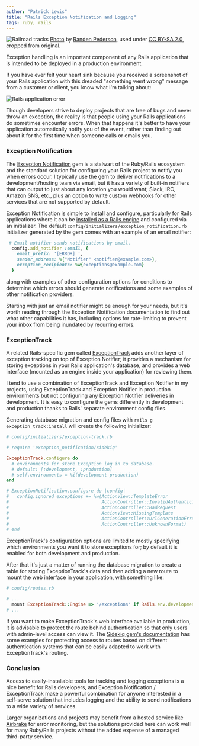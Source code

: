 ```yaml
---
author: "Patrick Lewis"
title: "Rails Exception Notification and Logging"
tags: ruby, rails
---
```


<img src="/blog/2019/10/31/rails-exception-notification/banner.jpg" alt="Railroad tracks" /> [Photo](https://flic.kr/p/dGLeY) by [Randen Pederson](https://flickr.com/photos/chefranden/), used under [CC BY-SA 2.0](https://creativecommons.org/licenses/by-sa/2.0/), cropped from original.

Exception handling is an important component of any Rails application that is intended to be deployed in a production environment.

If you have ever felt your heart sink because you received a screenshot of your Rails application with this dreaded "something went wrong" message from a customer or client, you know what I'm talking about:

<img src="/blog/2019/10/31/rails-exception-notification/something-went-wrong.png" alt="Rails application error" />

Though developers strive to deploy projects that are free of bugs and never throw an exception, the reality is that people using your Rails applications do sometimes encounter errors. When that happens it's better to have your application automatically notify you of the event, rather than finding out about it for the first time when someone calls or emails you.

### Exception Notification

The [Exception Notification](https://github.com/smartinez87/exception_notification) gem is a stalwart of the Ruby/Rails ecosystem and the standard solution for configuring your Rails project to notify you when errors occur. I typically use the gem to deliver notifications to a development/hosting team via email, but it has a variety of built-in notifiers that can output to just about any location you would want; Slack, IRC, Amazon SNS, etc., plus an option to write custom webhooks for other services that are not supported by default.

Exception Notification is simple to install and configure, particularly for Rails applications where it can be [installed as a Rails engine](https://github.com/smartinez87/exception_notification#rails-1) and configured via an initializer. The default `config/initializers/exception_notification.rb` initializer generated by the gem comes with an example of an email notifier:

```ruby
 # Email notifier sends notifications by email.
  config.add_notifier :email, {
    email_prefix: '[ERROR] ',
    sender_address: %{"Notifier" <notifier@example.com>},
    exception_recipients: %w{exceptions@example.com}
  }
```

along with examples of other configuration options for conditions to determine which errors should generate notifications and some examples of other notification providers.

Starting with just an email notifier might be enough for your needs, but it's worth reading through the Exception Notification documentation to find out what other capabilities it has, including options for rate-limiting to prevent your inbox from being inundated by recurring errors.

### ExceptionTrack

A related Rails-specific gem called [ExceptionTrack](https://github.com/rails-engine/exception-track) adds another layer of exception tracking on top of Exception Notifier; it provides a mechanism for storing exceptions in your Rails application's database, and provides a web interface (mounted as an engine inside your application) for reviewing them.

I tend to use a combination of ExceptionTrack and Exception Notifier in my projects, using ExceptionTrack and Exception Notifier in production environments but not configuring any Exception Notifier deliveries in development. It is easy to configure the gems differently in development and production thanks to Rails' separate environment config files.

Generating database migration and config files with `rails g exception_track:install` will create the following initializer:

```ruby
# config/initializers/exception-track.rb

# require 'exception_notification/sidekiq'

ExceptionTrack.configure do
  # environments for store Exception log in to database.
  # default: [:development, :production]
  # self.environments = %i(development production)
end

# ExceptionNotification.configure do |config|
#   config.ignored_exceptions += %w(ActionView::TemplateError
#                                   ActionController::InvalidAuthenticityToken
#                                   ActionController::BadRequest
#                                   ActionView::MissingTemplate
#                                   ActionController::UrlGenerationError
#                                   ActionController::UnknownFormat)
# end
```

ExceptionTrack's configuration options are limited to mostly specifying which environments you want it to store exceptions for; by default it is enabled for both development and production.

After that it's just a matter of running the database migration to create a table for storing ExceptionTrack's data and then adding a new route to mount the web interface in your application, with something like:

```ruby
# config/routes.rb

# ...
  mount ExceptionTrack::Engine => '/exceptions' if Rails.env.development?
# ...
```

If you want to make ExceptionTrack's web interface available in production, it is advisable to protect the route behind authentication so that only users with admin-level access can view it. The [Sidekiq gem's documentation](https://github.com/mperham/sidekiq/wiki/Monitoring#authentication) has some examples for protecting access to routes based on different authentication systems that can be easily adapted to work with ExceptionTrack's routing.

### Conclusion

Access to easily-installable tools for tracking and logging exceptions is a nice benefit for Rails developers, and Exception Notification / ExceptionTrack make a powerful combination for anyone interested in a self-serve solution that includes logging and the ability to send notifications to a wide variety of services.

Larger organizations and projects may benefit from a hosted service like [Airbrake](https://airbrake.io) for error monitoring, but the solutions provided here can work well for many Ruby/Rails projects without the added expense of a managed third-party service.

